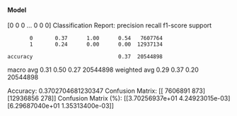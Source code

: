 #### Model
[0 0 0 ... 0 0 0]
Classification Report:
              precision    recall  f1-score   support

           0       0.37      1.00      0.54   7607764
           1       0.24      0.00      0.00  12937134

    accuracy                           0.37  20544898
   macro avg       0.31      0.50      0.27  20544898
weighted avg       0.29      0.37      0.20  20544898

Accuracy: 0.3702704681230347
Confusion Matrix:
[[ 7606891      873]
 [12936856      278]]
Confusion Matrix (%):
[[3.70256937e+01 4.24923015e-03]
 [6.29687040e+01 1.35313400e-03]]
